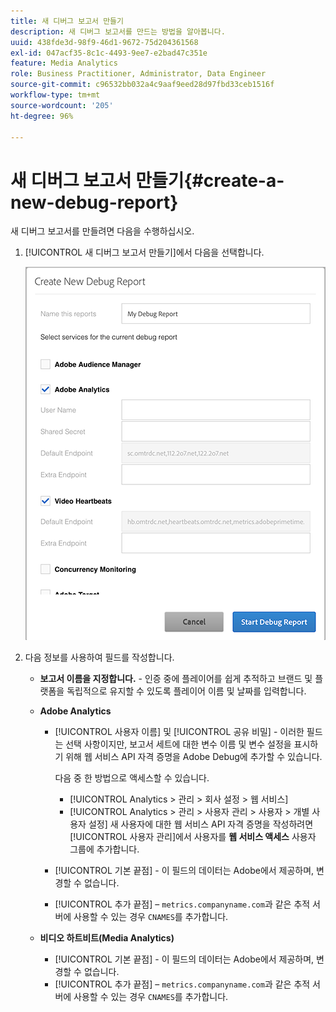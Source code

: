 ```yaml
---
title: 새 디버그 보고서 만들기
description: 새 디버그 보고서를 만드는 방법을 알아봅니다.
uuid: 438fde3d-98f9-46d1-9672-75d204361568
exl-id: 047acf35-8c1c-4493-9ee7-e2bad47c351e
feature: Media Analytics
role: Business Practitioner, Administrator, Data Engineer
source-git-commit: c96532bb032a4c9aaf9eed28d97fbd33ceb1516f
workflow-type: tm+mt
source-wordcount: '205'
ht-degree: 96%

---
```


# 새 디버그 보고서 만들기{#create-a-new-debug-report}

새 디버그 보고서를 만들려면 다음을 수행하십시오.

1. [!UICONTROL 새 디버그 보고서 만들기]에서 다음을 선택합니다.

   ![](assets/create-new-debug-report.png)

1. 다음 정보를 사용하여 필드를 작성합니다.

   * **보고서 이름을 지정합니다.** - 인증 중에 플레이어를 쉽게 추적하고 브랜드 및 플랫폼을 독립적으로 유지할 수 있도록 플레이어 이름 및 날짜를 입력합니다.
   * **Adobe Analytics**

      * [!UICONTROL 사용자 이름] 및 [!UICONTROL 공유 비밀] - 이러한 필드는 선택 사항이지만, 보고서 세트에 대한 변수 이름 및 변수 설정을 표시하기 위해 웹 서비스 API 자격 증명을 Adobe Debug에 추가할 수 있습니다.

         다음 중 한 방법으로 액세스할 수 있습니다.

         * [!UICONTROL Analytics > 관리 > 회사 설정 > 웹 서비스]
         * [!UICONTROL Analytics > 관리 > 사용자 관리 > 사용자 > 개별 사용자 설정] 새 사용자에 대한 웹 서비스 API 자격 증명을 작성하려면 [!UICONTROL 사용자 관리]에서 사용자를 **웹 서비스 액세스** 사용자 그룹에 추가합니다.
      * [!UICONTROL 기본 끝점] - 이 필드의 데이터는 Adobe에서 제공하며, 변경할 수 없습니다.
      * [!UICONTROL 추가 끝점] – `metrics.companyname.com`과 같은 추적 서버에 사용할 수 있는 경우 `CNAMES`를 추가합니다.
   * **비디오 하트비트(Media Analytics)**

      * [!UICONTROL 기본 끝점] - 이 필드의 데이터는 Adobe에서 제공하며, 변경할 수 없습니다.
      * [!UICONTROL 추가 끝점] – `metrics.companyname.com`과 같은 추적 서버에 사용할 수 있는 경우 `CNAMES`를 추가합니다.
